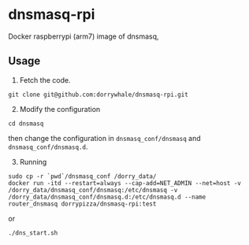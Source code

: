 # dnsmasq-rpi
Docker raspberrypi (arm7) image of dnsmasq,

## Usage 
1. Fetch the code.

```
git clone git@github.com:dorrywhale/dnsmasq-rpi.git
```

2. Modify the configuration

```
cd dnsmasq

```
then change the configuration in `dnsmasq_conf/dnsmasq` and `dnsmasq_conf/dnsmasq.d`.

3. Running

```
sudo cp -r `pwd`/dnsmasq_conf /dorry_data/
docker run -itd --restart=always --cap-add=NET_ADMIN --net=host -v /dorry_data/dnsmasq_conf/dnsmasq:/etc/dnsmasq -v /dorry_data/dnsmasq_conf/dnsmasq.d:/etc/dnsmasq.d --name router_dnsmasq dorrypizza/dnsmasq-rpi:test
```

or 

```
./dns_start.sh
```
